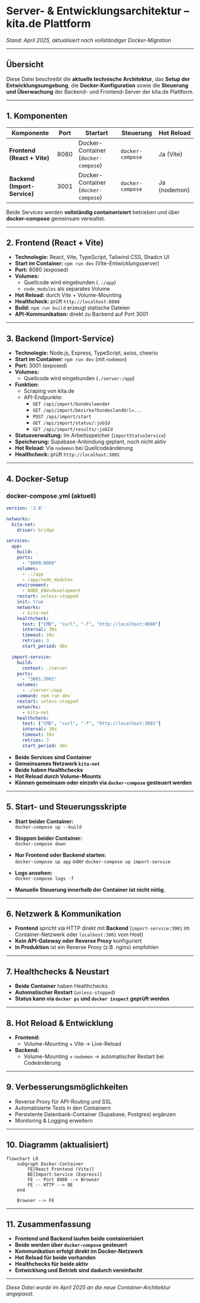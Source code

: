 # Server- & Entwicklungsarchitektur – kita.de Plattform

*Stand: April 2025, aktualisiert nach vollständiger Docker-Migration*

---

## Übersicht

Diese Datei beschreibt die **aktuelle technische Architektur**, das **Setup der Entwicklungsumgebung**, die **Docker-Konfiguration** sowie die **Steuerung und Überwachung** der Backend- und Frontend-Server der kita.de Plattform.

---

## 1. Komponenten

| Komponente                   | Port   | Startart                          | Steuerung            | Hot Reload     |
|------------------------------|--------|----------------------------------|----------------------|----------------|
| **Frontend (React + Vite)**  | 8080   | Docker-Container (`docker-compose`) | `docker-compose`     | Ja (Vite)      |
| **Backend (Import-Service)** | 3001   | Docker-Container (`docker-compose`) | `docker-compose`     | Ja (nodemon)   |

Beide Services werden **vollständig containerisiert** betrieben und über **docker-compose** gemeinsam verwaltet.

---

## 2. Frontend (React + Vite)

- **Technologie:** React, Vite, TypeScript, Tailwind CSS, Shadcn UI
- **Start im Container:** `npm run dev` (Vite-Entwicklungsserver)
- **Port:** 8080 (exposed)
- **Volumes:**
  - Quellcode wird eingebunden (`.:/app`)
  - `node_modules` als separates Volume
- **Hot Reload:** durch Vite + Volume-Mounting
- **Healthcheck:** prüft `http://localhost:8080`
- **Build:** `npm run build` erzeugt statische Dateien
- **API-Kommunikation:** direkt zu Backend auf Port 3001

---

## 3. Backend (Import-Service)

- **Technologie:** Node.js, Express, TypeScript, axios, cheerio
- **Start im Container:** `npm run dev` (mit `nodemon`)
- **Port:** 3001 (exposed)
- **Volumes:**
  - Quellcode wird eingebunden (`./server:/app`)
- **Funktion:** 
  - Scraping von kita.de
  - API-Endpunkte:
    - `GET /api/import/bundeslaender`
    - `GET /api/import/bezirke?bundeslandUrl=...`
    - `POST /api/import/start`
    - `GET /api/import/status/:jobId`
    - `GET /api/import/results/:jobId`
- **Statusverwaltung:** Im Arbeitsspeicher (`importStatusService`)
- **Speicherung:** Supabase-Anbindung geplant, noch nicht aktiv
- **Hot Reload:** Via `nodemon` bei Quellcodeänderung
- **Healthcheck:** prüft `http://localhost:3001`

---

## 4. Docker-Setup

### docker-compose.yml (aktuell)

```yaml
version: '3.8'

networks:
  kita-net:
    driver: bridge

services:
  app:
    build: .
    ports:
      - "8080:8080"
    volumes:
      - .:/app
      - /app/node_modules
    environment:
      - NODE_ENV=development
    restart: unless-stopped
    init: true
    networks:
      - kita-net
    healthcheck:
      test: ["CMD", "curl", "-f", "http://localhost:8080"]
      interval: 30s
      timeout: 10s
      retries: 3
      start_period: 40s

  import-service:
    build:
      context: ./server
    ports:
      - "3001:3001"
    volumes:
      - ./server:/app
    command: npm run dev
    restart: unless-stopped
    networks:
      - kita-net
    healthcheck:
      test: ["CMD", "curl", "-f", "http://localhost:3001"]
      interval: 30s
      timeout: 10s
      retries: 3
      start_period: 40s
```

- **Beide Services sind Container**
- **Gemeinsames Netzwerk `kita-net`**
- **Beide haben Healthchecks**
- **Hot Reload durch Volume-Mounts**
- **Können gemeinsam oder einzeln via `docker-compose` gesteuert werden**

---

## 5. Start- und Steuerungsskripte

- **Start beider Container:**  
  `docker-compose up --build`

- **Stoppen beider Container:**  
  `docker-compose down`

- **Nur Frontend oder Backend starten:**  
  `docker-compose up app` oder `docker-compose up import-service`

- **Logs ansehen:**  
  `docker-compose logs -f`

- **Manuelle Steuerung innerhalb der Container ist nicht nötig.**

---

## 6. Netzwerk & Kommunikation

- **Frontend** spricht via HTTP direkt mit **Backend** (`import-service:3001` im Container-Netzwerk oder `localhost:3001` vom Host)
- **Kein API-Gateway oder Reverse Proxy** konfiguriert
- **In Produktion** ist ein Reverse Proxy (z.B. nginx) empfohlen

---

## 7. Healthchecks & Neustart

- **Beide Container** haben Healthchecks
- **Automatischer Restart** (`unless-stopped`)
- **Status kann via `docker ps` und `docker inspect` geprüft werden**

---

## 8. Hot Reload & Entwicklung

- **Frontend:**
  - Volume-Mounting + Vite → Live-Reload
- **Backend:**
  - Volume-Mounting + `nodemon` → automatischer Restart bei Codeänderung

---

## 9. Verbesserungsmöglichkeiten

- Reverse Proxy für API-Routing und SSL
- Automatisierte Tests in den Containern
- Persistente Datenbank-Container (Supabase, Postgres) ergänzen
- Monitoring & Logging erweitern

---

## 10. Diagramm (aktualisiert)

```mermaid
flowchart LR
    subgraph Docker-Container
        FE[React Frontend (Vite)]
        BE[Import-Service (Express)]
        FE -- Port 8080 --> Browser
        FE -- HTTP --> BE
    end

    Browser --> FE
```

---

## 11. Zusammenfassung

- **Frontend und Backend laufen beide containerisiert**
- **Beide werden über `docker-compose` gesteuert**
- **Kommunikation erfolgt direkt im Docker-Netzwerk**
- **Hot Reload für beide vorhanden**
- **Healthchecks für beide aktiv**
- **Entwicklung und Betrieb sind dadurch vereinfacht**

---

*Diese Datei wurde im April 2025 an die neue Container-Architektur angepasst.*
